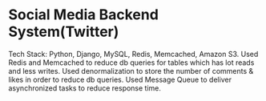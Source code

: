 # Social Media Backend System(Twitter)

Tech Stack: Python, Django, MySQL, Redis, Memcached, Amazon S3.
Used Redis and Memcached to reduce db queries for tables which has lot reads and less writes.
Used denormalization to store the number of comments & likes in order to reduce db queries.
Used Message Queue to deliver asynchronized tasks to reduce response time.
